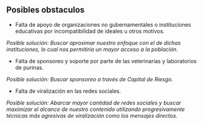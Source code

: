 ## Posibles obstaculos

* Falta de apoyo de organizaciones no gubernamentales o instituciones
educativas por incompatibilidad de ideales u otros motivos.

_Posible solución: Buscar aproximar nuestro enfoque con el de dichas
instituciones, lo cual nos permitiría un mayor acceso a la población._

* Falta de sponsoreo y soporte por parte de las veterinarias y
laboratorios de purinas.

_Posible solución: Buscar sponsoreo a través de Capital de Riesgo._

* Falta de viralización en las redes sociales.

_Posible solución: Abarcar mayor cantidad de redes sociales y
buscar maximizar el alcance de nuestro contenido utilizando progresivamente
técnicas más agresivas de viralización como los mensajes directos._
